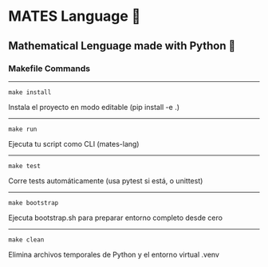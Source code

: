 # MATES Language 🧉

## Mathematical Lenguage made with Python 🐍

### Makefile Commands

---

```shell
make install
```

Instala el proyecto en modo editable (pip install -e .)

---

```shell
make run
```

Ejecuta tu script como CLI (mates-lang)

---

```shell
make test
```

Corre tests automáticamente (usa pytest si está, o unittest)

---

```shell
make bootstrap
```

Ejecuta bootstrap.sh para preparar entorno completo desde cero

---

```shell
make clean
```

Elimina archivos temporales de Python y el entorno virtual .venv

